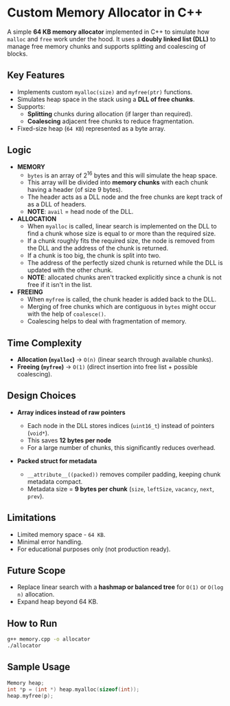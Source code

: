 # Custom Memory Allocator in C++

A simple **64 KB memory allocator** implemented in C++ to simulate how `malloc` and `free` work under the hood. It uses a **doubly linked list (DLL)** to manage free memory chunks and supports splitting and coalescing of blocks.

## Key Features
- Implements custom `myalloc(size)` and `myfree(ptr)` functions.
- Simulates heap space in the stack using a **DLL of free chunks**.
- Supports:
  - **Splitting** chunks during allocation (if larger than required).
  - **Coalescing** adjacent free chunks to reduce fragmentation.
- Fixed-size heap (`64 KB`) represented as a byte array.

## Logic
- **MEMORY**
  - `bytes` is an array of 2<sup>16</sup> bytes and this will simulate the heap space.
  - This array will be divided into **memory chunks** with each chunk having a header (of size 9 bytes).
  - The header acts as a DLL node and the free chunks are kept track of as a DLL of headers.
  - **NOTE**: `avail` = head node of the DLL.
- **ALLOCATION**
  - When `myalloc` is called, linear search is implemented on the DLL to find a chunk whose size is equal to or more than the required size.
  - If a chunk roughly fits the required size, the node is removed from the DLL and the address of the chunk is returned.
  - If a chunk is too big, the chunk is split into two.
  - The address of the perfectly sized chunk is returned while the DLL is updated with the other chunk.
  - **NOTE**: allocated chunks aren't tracked explicitly since a chunk is not free if it isn't in the list.
- **FREEING**
  - When `myfree` is called, the chunk header is added back to the DLL.
  - Merging of free chunks which are contiguous in `bytes` might occur with the help of `coalesce()`.
  - Coalescing helps to deal with fragmentation of memory.

## Time Complexity
- **Allocation (`myalloc`)** → `O(n)` (linear search through available chunks).
- **Freeing (`myfree`)** → `O(1)` (direct insertion into free list + possible coalescing).

## Design Choices
- **Array indices instead of raw pointers**
  - Each node in the DLL stores indices (`uint16_t`) instead of pointers (`void*`).
  - This saves **12 bytes per node**
  - For a large number of chunks, this significantly reduces overhead.

- **Packed struct for metadata**
  - `__attribute__((packed))` removes compiler padding, keeping chunk metadata compact.
  - Metadata size = **9 bytes per chunk** (`size`, `leftSize`, `vacancy`, `next`, `prev`).

## Limitations
- Limited memory space - `64 KB`.
- Minimal error handling.
- For educational purposes only (not production ready).

## Future Scope
- Replace linear search with a **hashmap or balanced tree** for `O(1)` or `O(log n)` allocation.
- Expand heap beyond 64 KB.

## How to Run
```bash
g++ memory.cpp -o allocator
./allocator
```

## Sample Usage
```cpp
Memory heap;
int *p = (int *) heap.myalloc(sizeof(int));
heap.myfree(p);
```
